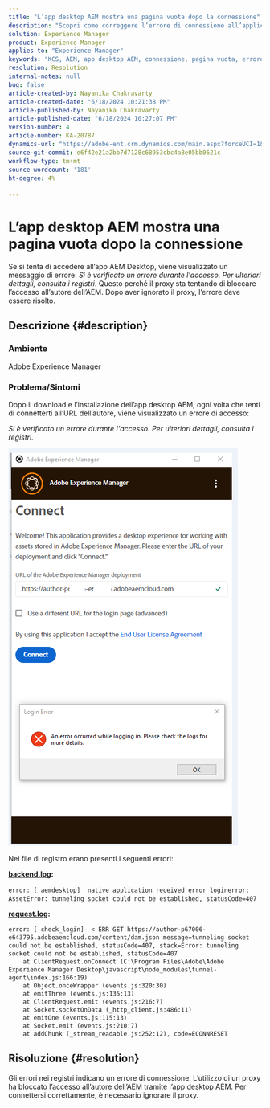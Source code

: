 ```yaml
---
title: "L’app desktop AEM mostra una pagina vuota dopo la connessione"
description: "Scopri come correggere l’errore di connessione all’applicazione desktop Adobe Experience Manager. Prova a ignorare il proxy."
solution: Experience Manager
product: Experience Manager
applies-to: "Experience Manager"
keywords: "KCS, AEM, app desktop AEM, connessione, pagina vuota, errore di connessione"
resolution: Resolution
internal-notes: null
bug: false
article-created-by: Nayanika Chakravarty
article-created-date: "6/18/2024 10:21:38 PM"
article-published-by: Nayanika Chakravarty
article-published-date: "6/18/2024 10:27:07 PM"
version-number: 4
article-number: KA-20787
dynamics-url: "https://adobe-ent.crm.dynamics.com/main.aspx?forceUCI=1&pagetype=entityrecord&etn=knowledgearticle&id=6ac5de1e-c12d-ef11-840a-000d3a5b439f"
source-git-commit: e6f42e21a2bb7d7128c68953cbc4a8e05bb0621c
workflow-type: tm+mt
source-wordcount: '181'
ht-degree: 4%

---
```


# L’app desktop AEM mostra una pagina vuota dopo la connessione


Se si tenta di accedere all’app AEM Desktop, viene visualizzato un messaggio di errore: *Si è verificato un errore durante l&#39;accesso. Per ulteriori dettagli, consulta i registri*. Questo perché il proxy sta tentando di bloccare l’accesso all’autore dell’AEM. Dopo aver ignorato il proxy, l’errore deve essere risolto.

## Descrizione {#description}


### <b>Ambiente</b>

Adobe Experience Manager

### <b>Problema/Sintomi</b>

Dopo il download e l’installazione dell’app desktop AEM, ogni volta che tenti di connetterti all’URL dell’autore, viene visualizzato un errore di accesso:

*Si è verificato un errore durante l&#39;accesso. Per ulteriori dettagli, consulta i registri.*

![](assets/___72c5de1e-c12d-ef11-840a-000d3a5b439f___.png)

Nei file di registro erano presenti i seguenti errori:

<b><u>backend.log</u>:</b>

`error: [ aemdesktop]  native application received error loginerror: AssetError: tunneling socket could not be established, statusCode=407`

<b><u>request.log</u>:</b>


```
error: [ check_login]  < ERR GET https://author-p67006-e643795.adobeaemcloud.com/content/dam.json message=tunneling socket could not be established, statusCode=407, stack=Error: tunneling socket could not be established, statusCode=407
    at ClientRequest.onConnect (C:\Program Files\Adobe\Adobe Experience Manager Desktop\javascript\node_modules\tunnel-agent\index.js:166:19)
    at Object.onceWrapper (events.js:320:30)
    at emitThree (events.js:135:13)
    at ClientRequest.emit (events.js:216:7)
    at Socket.socketOnData (_http_client.js:486:11)
    at emitOne (events.js:115:13)
    at Socket.emit (events.js:210:7)
    at addChunk (_stream_readable.js:252:12), code=ECONNRESET
```



## Risoluzione {#resolution}


Gli errori nei registri indicano un errore di connessione. L’utilizzo di un proxy ha bloccato l’accesso all’autore dell’AEM tramite l’app desktop AEM. Per connettersi correttamente, è necessario ignorare il proxy.
